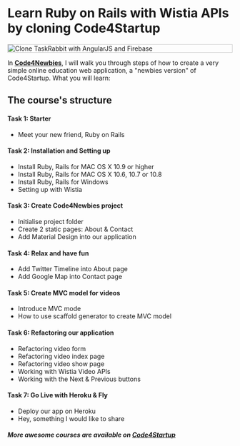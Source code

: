 # Learn Ruby on Rails with Wistia APIs by cloning Code4Startup

<p style="border: 1px solid #ccc">
  <img src="https://s3-ap-southeast-2.amazonaws.com/code4startup.com/images/hero-new.png" alt="Clone TaskRabbit with AngularJS and Firebase">
</p>

In [**Code4Newbies**](https://code4startup.com/projects/hero-learn-ruby-on-rails-and-wistia-apis-by-cloning-code4startup-version-newbies?utm_source=github.com&utm_medium=hero%20newbies&utm_campaign=democode), I will walk you through steps of how to create a very simple online education web application, a "newbies version" of Code4Startup. What you will learn:

## The course's structure

#### Task 1: Starter
* Meet your new friend, Ruby on Rails

#### Task 2: Installation and Setting up
* Install Ruby, Rails for MAC OS X 10.9 or higher
* Install Ruby, Rails for MAC OS X 10.6, 10.7 or 10.8
* Install Ruby, Rails for Windows
* Setting up with Wistia

#### Task 3: Create Code4Newbies project
* Initialise project folder
* Create 2 static pages: About & Contact
* Add Material Design into our application

#### Task 4: Relax and have fun
* Add Twitter Timeline into About page
* Add Google Map into Contact page

#### Task 5: Create MVC model for videos
* Introduce MVC mode
* How to use scaffold generator to create MVC model
 
#### Task 6: Refactoring our application
* Refactoring video form
* Refactoring video index page
* Refactoring video show page
* Working with Wistia Video APIs
* Working with the Next & Previous buttons

#### Task 7: Go Live with Heroku & Fly
* Deploy our app on Heroku
* Hey, something I would like to share

##### More awesome courses are available on [Code4Startup](https://code4startup.com/?utm_source=github.com&utm_medium=hero%20newbies&utm_campaign=democode)
